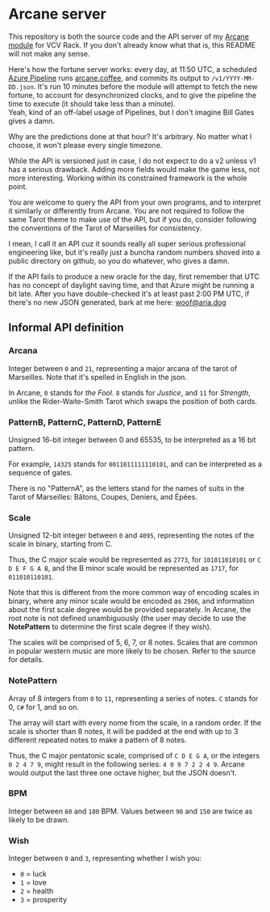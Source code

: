 # Arcane server

This repository is both the source code and the API server of my [Arcane module](https://github.com/AriaSalvatrice/AriaVCVModules/) for VCV Rack. If you don't already know what that is, this README will not make any sense.

Here's how the fortune server works: every day, at 11:50 UTC, a scheduled [Azure Pipeline](/azure-pipelines.yml) runs [arcane.coffee](/arcane.coffee), and commits its output to `/v1/YYYY-MM-DD.json`. It's run 10 minutes before the module will attempt to fetch the new fortune, to account for desynchronized clocks, and to give the pipeline the time to execute (it should take less than a minute).    
Yeah, kind of an off-label usage of Pipelines, but I don't imagine Bill Gates gives a damn.

Why are the predictions done at that hour? It's arbitrary. No matter what I choose, it won't please every single timezone. 

While the API is versioned just in case, I do not expect to do a v2 unless v1 has a serious drawback. Adding more fields would make the game less, not more interesting. Working within its constrained framework is the whole point.

You are welcome to query the API from your own programs, and to interpret it similarly or differently from Arcane. You are not required to follow the same Tarot theme to make use of the API, but if you do, consider following the conventions of the Tarot of Marseilles for consistency.

I mean, I call it an API cuz it sounds really all super serious professional engineering like, but it's really just a buncha random numbers shoved into a public directory on github, so you do whatever, who gives a damn.

If the API fails to produce a new oracle for the day, first remember that UTC has no concept of daylight saving time, and that Azure might be running a bit late. After you have double-checked it's at least past 2:00 PM UTC, if there's no new JSON generated, bark at me here: <woof@aria.dog>

## Informal API definition

### Arcana

Integer between `0` and `21`, representing a major arcana of the tarot of Marseilles. Note that it's spelled in English in the json.

In Arcane, `0` stands for _the Fool_. `8` stands for _Justice_, and `11` for _Strength_, unlike the Rider-Waite-Smith Tarot which swaps the position of both cards.


### PatternB, PatternC, PatternD, PatternE

Unsigned 16-bit integer between 0 and 65535, to be interpreted as a 16 bit pattern. 

For example, `14325` stands for `0011011111110101`, and can be interpreted as a sequence of gates. 

There is no "PatternA", as the letters stand for the names of suits in the Tarot of Marseilles: Bâtons, Coupes, Deniers, and Épées.


### Scale

Unsigned 12-bit integer between `0` and `4095`, representing the notes of the scale in binary, starting from C. 

Thus, the C major scale would  be represented as `2773`, for `101011010101` or `C D E F G A B`, and the B minor scale would be represented as `1717`, for `011010110101`. 

Note that this is different from the more common way of encoding scales in binary, where any minor scale would be encoded as `2906`, and information about the first scale degree would be provided separately. In Arcane, the root note is not defined unambiguously (the user may decide to use the **NotePattern** to determine the first scale degree if they wish).

The scales will be comprised of 5, 6, 7, or 8 notes. Scales that are common in popular western music are more likely to be chosen. Refer to the source for details.


### NotePattern

Array of 8 integers from `0` to `11`, representing a series of notes. `C` stands for 0, `C#` for 1, and so on.

The array will start with every nome from the scale, in a random order. If the scale is shorter than 8 notes, it will be padded at the end with up to 3 different repeated notes to make a pattern of 8 notes.

Thus, the C major pentatonic scale, comprised of `C D E G A`, or the integers `0 2 4 7 9`, might result in the following series: `4 0 9 7 2 2 4 9`. Arcane would output the last three one octave higher, but the JSON doesn't.

### BPM

Integer between `60` and `180` BPM. Values between `90` and `150` are twice as likely to be drawn.

### Wish

Integer between `0` and `3`, representing whether I wish you:

- `0` = luck
- `1` = love
- `2` = health
- `3` = prosperity